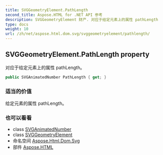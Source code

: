 ```yaml
---
title: SVGGeometryElement.PathLength
second_title: Aspose.HTML for .NET API 参考
description: SVGGeometryElement 财产. 对应于给定元素上的属性 pathLength
type: docs
weight: 10
url: /zh/net/aspose.html.dom.svg/svggeometryelement/pathlength/
---
```

## SVGGeometryElement.PathLength property

对应于给定元素上的属性 pathLength。

```csharp
public SVGAnimatedNumber PathLength { get; }
```

### 适当的价值

给定元素的属性 pathLength。

### 也可以看看

* class [SVGAnimatedNumber](../../../aspose.html.dom.svg.datatypes/svganimatednumber/)
* class [SVGGeometryElement](../)
* 命名空间 [Aspose.Html.Dom.Svg](../../svggeometryelement/)
* 部件 [Aspose.HTML](../../../)


